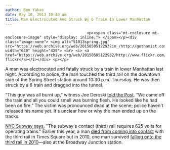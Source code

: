 ```yaml
---
author: Ben Yakas
date: May 10, 2013 10:40 am
title: Man Electrocuted And Struck By 6 Train In Lower Manhattan
---
```


	
										<p><span class="mt-enclosure mt-enclosure-image" style="display: inline;"> </span></p><div class="image-none"> <img alt="51013spring.jpg" src="https://web.archive.org/web/20150505122932im_/http://gothamist.com/attachments/byakas/51013spring.jpg" width="640" height="429"> <br> <i> <a href="https://web.archive.org/web/20150505122932/http://www.flickr.com/photos/jkonig/2363235361/">jkonig&apos;s flickr</a></i></div> <p></p>

<p>A man was electrocuted and fatally struck by a train in lower Manhattan last night. According to police, the man touched the third rail on the downtown side of the Spring Street station around 10:30 p.m. Thursday. He was then struck by a 6 train and dragged into the tunnel.</p>

<p>&#x201C;This guy was all burnt up,&#x201D; witness Joe Deroski <a href="https://web.archive.org/web/20150505122932/http://www.nypost.com/p/news/local/subway_electrocution_NnnKVpqWcfpl3JZ6lLs9sN?utm_medium=rss&amp;utm_content=%20%20%20%20%20%20%20%20Local">told the Post</a>. &#x201C;We came off the train and all you could smell was burning flesh. He looked like he had been on fire.&#x201D; The victim was pronounced dead at the scene; police haven&apos;t released his name yet. It&apos;s unclear how or why the man ended up on the tracks. </p>

<p><a href="https://web.archive.org/web/20150505122932/http://www.nycsubway.org/wiki/Subway_FAQ:_Facts_and_Figures">NYC Subway says</a>, &quot;The subway&apos;s contact (third) rail requires 625 volts for operating trains.&quot;  Earlier this year, a man <a href="https://web.archive.org/web/20150505122932/http://gothamist.com/2013/04/12/man_electrocuted_after_falling_onto.php">died from coming into contact</a> with the third rail in Times Square but in 2010, one man survived <a href="https://web.archive.org/web/20150505122932/http://gothamist.com/2010/09/09/man_survives_625-volt_tumble_onto_t.php">falling onto the third rail in 2010</a>&#x2014;also at the Broadway Junction station.  </p>					
										
									
				